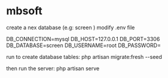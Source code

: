 # mbsoft

create a nex database (e.g: screen )
modify .env file 

DB_CONNECTION=mysql
DB_HOST=127.0.0.1
DB_PORT=3306
DB_DATABASE=screen
DB_USERNAME=root
DB_PASSWORD=

run to create database tables:
php artisan migrate:fresh --seed

then run the server:
php artisan serve

